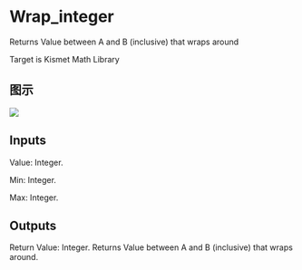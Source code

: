 # Wrap_integer

Returns Value between A and B (inclusive) that wraps around

Target is Kismet Math Library

## 图示

![]($-20221218-19505695.png)

## Inputs

Value: Integer.

Min: Integer.

Max: Integer.  

## Outputs

Return Value: Integer. Returns Value between A and B (inclusive) that wraps around.

